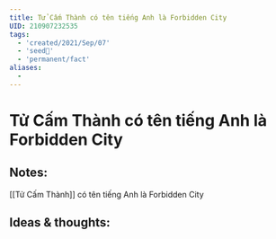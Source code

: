 ```yaml
---
title: Tử Cấm Thành có tên tiếng Anh là Forbidden City
UID: 210907232535
tags:
  - 'created/2021/Sep/07'
  - 'seed🥜'
  - 'permanent/fact'
aliases:
  - 
---
```

# Tử Cấm Thành có tên tiếng Anh là Forbidden City

## Notes:
[[Tử Cấm Thành]] có tên tiếng Anh là Forbidden City

## Ideas & thoughts:
